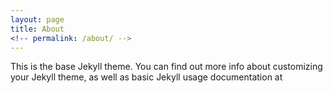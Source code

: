 ```yaml
---
layout: page
title: About
<!-- permalink: /about/ -->
---
```


This is the base Jekyll theme. You can find out more info about customizing your Jekyll theme, as well as basic Jekyll usage documentation at <!-- [jekyllrb.com](http://jekyllrb.com/) -->

<!-- You can find the source code for the Jekyll new theme at:
{% include icon-github.html username="jglovier" %} /
[jekyll-new](https://github.com/jglovier/jekyll-new)

You can find the source code for Jekyll at
{% include icon-github.html username="jekyll" %} /
[jekyll](https://github.com/jekyll/jekyll) -->
